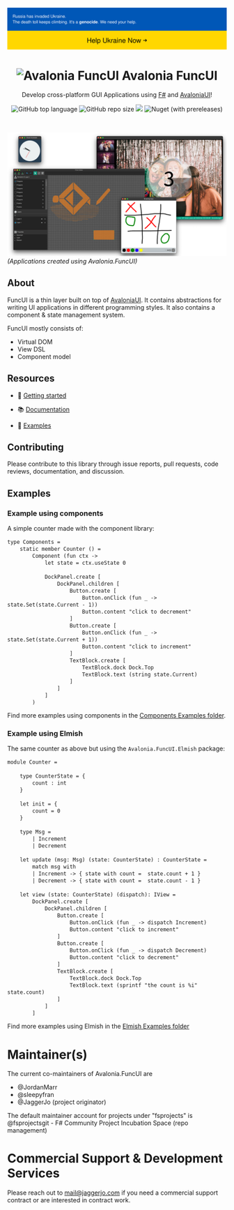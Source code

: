 [![Stand With Ukraine](https://raw.githubusercontent.com/vshymanskyy/StandWithUkraine/main/banner2-direct.svg)](https://vshymanskyy.github.io/StandWithUkraine)

<h1 align="center"><img src="github/img/logo/FuncUI_Boxed.png" width="32px" alt="Avalonia FuncUI"> 
Avalonia FuncUI
</h1>

<p align="center">Develop cross-platform GUI Applications using <a href="https://fsharp.org">F#<a> and <a href="https://github.com/AvaloniaUI/Avalonia">AvaloniaUI</a>!</p>
<p align="center">
<img src="https://img.shields.io/github/languages/top/fsprojects/Avalonia.FuncUI" alt="GitHub top language">
<img alt="GitHub repo size" src="https://img.shields.io/github/repo-size/fsprojects/Avalonia.FuncUI">
<img src="https://img.shields.io/github/license/fsprojects/Avalonia.FuncUI">
<img alt="Nuget (with prereleases)" src="https://img.shields.io/nuget/vpre/Avalonia.FuncUI?color=green&label=package%20Avalonia.FuncUI">
</p><br>

![](github/img/hero-multiple-apps.png)
*(Applications created using Avalonia.FuncUI)*

## About
FuncUI is a thin layer built on top of [AvaloniaUI](https://github.com/AvaloniaUI/Avalonia). It contains abstractions 
for writing UI applications in different programming styles. It also contains a component & state management system. 

FuncUI mostly consists of:
- Virtual DOM
- View DSL
- Component model

## Resources

- 💨 [Getting started](https://funcui.avaloniaui.net)

- 📚 [Documentation](https://funcui.avaloniaui.net/)

- 📓 [Examples](https://github.com/fsprojects/Avalonia.FuncUI/tree/master/src/Examples)

## Contributing
Please contribute to this library through issue reports, pull requests, code reviews, documentation, and discussion. 

## Examples
### Example using components
A simple counter made with the component library:

``` f#
type Components =
    static member Counter () =
        Component (fun ctx ->
            let state = ctx.useState 0
    
            DockPanel.create [
                DockPanel.children [
                    Button.create [
                        Button.onClick (fun _ -> state.Set(state.Current - 1))
                        Button.content "click to decrement"
                    ]
                    Button.create [
                        Button.onClick (fun _ -> state.Set(state.Current + 1))
                        Button.content "click to increment"
                    ]
                    TextBlock.create [
                        TextBlock.dock Dock.Top
                        TextBlock.text (string state.Current)
                    ]
                ]
            ]
        )
```

Find more examples using components in the [Components Examples folder](https://github.com/fsprojects/Avalonia.FuncUI/tree/master/src/Examples/Component%20Examples).

### Example using Elmish
The same counter as above but using the `Avalonia.FuncUI.Elmish` package:

```f#
module Counter =

    type CounterState = {
        count : int
    }

    let init = {
        count = 0
    }

    type Msg =
        | Increment
        | Decrement

    let update (msg: Msg) (state: CounterState) : CounterState =
        match msg with
        | Increment -> { state with count =  state.count + 1 }
        | Decrement -> { state with count =  state.count - 1 }
    
    let view (state: CounterState) (dispatch): IView =
        DockPanel.create [
            DockPanel.children [
                Button.create [
                    Button.onClick (fun _ -> dispatch Increment)
                    Button.content "click to increment"
                ]
                Button.create [
                    Button.onClick (fun _ -> dispatch Decrement)
                    Button.content "click to decrement" 
                ]
                TextBlock.create [
                    TextBlock.dock Dock.Top
                    TextBlock.text (sprintf "the count is %i" state.count)
                ]
            ]
        ]    
```

Find more examples using Elmish in the [Elmish Examples folder](https://github.com/fsprojects/Avalonia.FuncUI/tree/master/src/Examples/Elmish%20Examples)

# Maintainer(s)

The current co-maintainers of Avalonia.FuncUI are

* @JordanMarr
* @sleepyfran
* @JaggerJo (project originator)

The default maintainer account for projects under "fsprojects" is @fsprojectsgit - F# Community Project Incubation Space (repo management)

# Commercial Support & Development Services

Please reach out to mail@jaggerjo.com if you need a commercial support contract or are interested in contract work.


